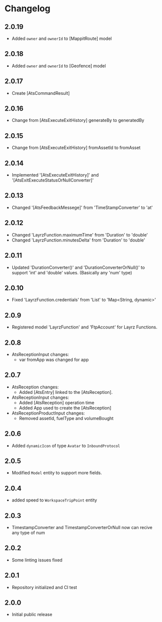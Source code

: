 # Changelog
## 2.0.19
- Added `owner` and `ownerId` to [MappitRoute] model

## 2.0.18
- Added `owner` and `ownerId` to [Geofence] model

## 2.0.17
- Create [AtsCommandResult]

## 2.0.16
- Change from [AtsExecuteExitHistory] generateBy to generatedBy

## 2.0.15
- Change from [AtsExecuteExitHistory] fromAssetId to fromAsset

## 2.0.14
- Implemented '[AtsExecuteExitHistory]' and '[AtsExitExecuteStatusOrNullConverter]' 

## 2.0.13
- Changed '[AtsFeedbackMessege]' from 'TimeStampConverter' to 'at'

## 2.0.12
- Changed 'LayrzFunction.maximumTime' from 'Duration' to 'double'
- Changed 'LayrzFunction.minutesDelta' from 'Duration' to 'double'

## 2.0.11
- Updated 'DurationConverter()' and 'DurationConverterOrNull()' to support 'int' and 'double' values. (Basically any 'num' type)

## 2.0.10
- Fixed 'LayrzFunction.credentials' from 'List<CredentialField>' to 'Map<String, dynamic>'

## 2.0.9
- Registered model 'LayrzFunction' and 'FtpAccount' for Layrz Functions.

## 2.0.8
- AtsReceptionInput changes:
    - var fromApp was changed for app

## 2.0.7
- AtsReception changes:
    - Added [AtsEntry] linked to the [AtsReception].
- AtsReceptionInput changes:
    - Added [AtsReception] operation time
    - Added App used to create the [AtsReception]
- AtsReceptionProductInput changes:
    - Removed assetId, fuelType and volumeBought

## 2.0.6
- Added `dynamicIcon` of type `Avatar` to `InboundProtocol`

## 2.0.5
- Modified `Model` entity to support more fields.

## 2.0.4
- added speed to `WorkspaceTripPoint` entity

## 2.0.3
- TimestampConverter and TimestampConverterOrNull now can recive any type of num 

## 2.0.2
- Some linting issues fixed

## 2.0.1
- Repository initialized and CI test

## 2.0.0
- Initial public release
